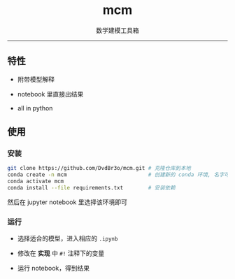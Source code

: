 <h1 align="center">mcm</h1>
<div align="center">数学建模工具箱</div>

---

## 特性

- 附带模型解释

- notebook 里直接出结果

- all in python

## 使用

### 安装

```bash
git clone https://github.com/DvdBr3o/mcm.git # 克隆仓库到本地
conda create -n mcm                          # 创建新的 conda 环境, 名字可以随意
conda activate mcm
conda install --file requirements.txt        # 安装依赖
```

然后在 jupyter notebook 里选择该环境即可

### 运行

- 选择适合的模型，进入相应的 `.ipynb`

- 修改在 **实现** 中 `#!` 注释下的变量

- 运行 notebook，得到结果
